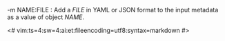 -m NAME:FILE
:   Add a *FILE* in YAML or JSON format to the input metadata as a value of object *NAME*.

<#
vim:ts=4:sw=4:ai:et:fileencoding=utf8:syntax=markdown
#>
